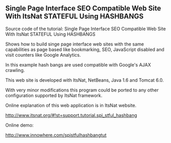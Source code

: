 Single Page Interface SEO Compatible Web Site With ItsNat STATEFUL Using HASHBANGS
--------------------------------------------

Source code of the tutorial: Single Page Interface SEO Compatible Web Site With ItsNat STATEFUL Using HASHBANGS

Shows how to build singe page interface web sites with the same capabilities as page based
like bookmarking, SEO, JavaScript disabled and visit counters like Google Analytics.

In this example hash bangs are used compatible with Google's AJAX crawling.

This web site is developed with ItsNat, NetBeans, Java 1.6 and Tomcat 6.0.

With very minor modifications this program could be ported to any other configuration
supported by ItsNat framework.

Online explanation of this web application is in ItsNat website.

http://www.itsnat.org/#!st=support.tutorial.spi_stful_hashbang

Online demo:

http://www.innowhere.com/spistfulhashbangtut


